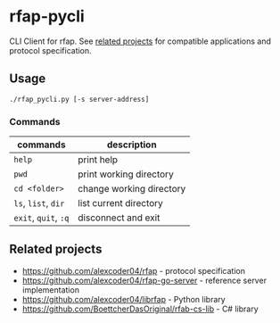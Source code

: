 
# rfap-pycli

CLI Client for rfap. See [related projects](#related-projects) for compatible
applications and protocol specification.

## Usage

```
./rfap_pycli.py [-s server-address]
```

### Commands

| commands             | description              |
|----------------------|--------------------------|
| `help`               | print help               |
| `pwd`                | print working directory  |
| `cd <folder>`        | change working directory |
| `ls`, `list`, `dir`  | list current directory   |
| `exit`, `quit`, `:q` | disconnect and exit      |

## Related projects

 - https://github.com/alexcoder04/rfap - protocol specification
 - https://github.com/alexcoder04/rfap-go-server - reference server implementation
 - https://github.com/alexcoder04/librfap - Python library
 - https://github.com/BoettcherDasOriginal/rfab-cs-lib - C# library

